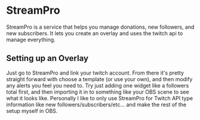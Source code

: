 # StreamPro

StreamPro is a service that helps you manage donations, new followers, and new
subscribers. It lets you create an overlay and uses the twitch api to manage
everything.

## Setting up an Overlay

Just go to StreamPro and link your twitch account. From there it's pretty
straight forward with choose a template (or use your own), and then modify any
alerts you feel you need to. Try just adding one widget like a followers total
first, and then importing it in to something like your OBS scene to see what it
looks like. Personally I like to only use StreamPro for Twitch API type
information like new followers/subscribers/etc... and make the rest of the setup
myself in OBS.